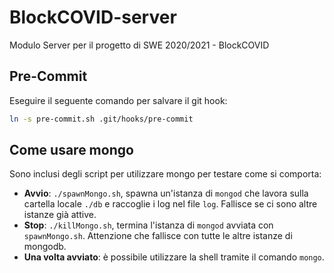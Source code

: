 # BlockCOVID-server
Modulo Server per il progetto di SWE 2020/2021 - BlockCOVID

## Pre-Commit
Eseguire il seguente comando per salvare il git hook:
``` bash
ln -s pre-commit.sh .git/hooks/pre-commit
```

## Come usare mongo
Sono inclusi degli script per utilizzare mongo per testare come si comporta:
- **Avvio**: `./spawnMongo.sh`, spawna un'istanza di `mongod` che lavora sulla cartella locale `./db` e raccoglie i log nel file `log`. Fallisce se ci sono altre istanze già attive.
- **Stop**: `./killMongo.sh`, termina l'istanza di `mongod` avviata con `spawnMongo.sh`. Attenzione che fallisce con tutte le altre istanze di mongodb.
- **Una volta avviato**: è possibile utilizzare la shell tramite il comando `mongo`.

